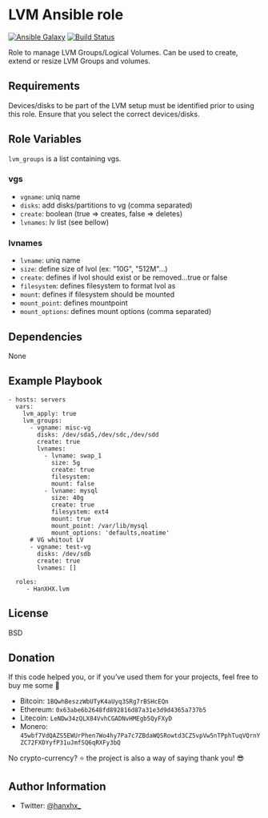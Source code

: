 LVM Ansible role
================

[![Ansible Galaxy](http://img.shields.io/badge/ansible--galaxy-HanXHX.lvm-blue.svg)](https://galaxy.ansible.com/HanXHX/lvm) [![Build Status](https://travis-ci.org/HanXHX/ansible-lvm.svg?branch=master)](https://travis-ci.org/HanXHX/ansible-lvm)

Role to manage LVM Groups/Logical Volumes. Can be used to create, extend or resize LVM Groups and volumes.

Requirements
------------

Devices/disks to be part of the LVM setup must be identified prior to using this role. Ensure that you select the correct devices/disks.

Role Variables
--------------

`lvm_groups` is a list containing vgs.

### vgs

- `vgname`: uniq name
- `disks`: add disks/partitions to vg (comma separated)
- `create`: boolean (true => creates, false => deletes)
- `lvnames`: lv list (see bellow)

### lvnames

- `lvname`: uniq name
- `size`: define size of lvol (ex: "10G", "512M"...)
- `create`: defines if lvol should exist or be removed...true or false
- `filesystem`: defines filesystem to format lvol as
- `mount`: defines if filesystem should be mounted
- `mount_point`: defines mountpoint
- `mount_options`: defines mount options (comma separated)

Dependencies
------------

None

Example Playbook
----------------

    - hosts: servers
      vars:
        lvm_apply: true
        lvm_groups:
          - vgname: misc-vg
            disks: /dev/sda5,/dev/sdc,/dev/sdd
            create: true
            lvnames:
              - lvname: swap_1
                size: 5g
                create: true
                filesystem:
                mount: false
              - lvname: mysql
                size: 40g
                create: true
                filesystem: ext4
                mount: true
                mount_point: /var/lib/mysql
                mount_options: 'defaults,noatime'
          # VG whitout LV
          - vgname: test-vg
            disks: /dev/sdb
            create: true
            lvnames: []

      roles:
         - HanXHX.lvm

License
-------

BSD

Donation
--------

If this code helped you, or if you’ve used them for your projects, feel free to buy me some :beers:

- Bitcoin: `1BQwhBeszzWbUTyK4aUyq3SRg7rBSHcEQn`
- Ethereum: `0x63abe6b2648fd892816d87a31e3d9d4365a737b5`
- Litecoin: `LeNDw34zQLX84VvhCGADNvHMEgb5QyFXyD`
- Monero: `45wbf7VdQAZS5EWUrPhen7Wo4hy7Pa7c7ZBdaWQSRowtd3CZ5vpVw5nTPphTuqVQrnYZC72FXDYyfP31uJmfSQ6qRXFy3bQ`

No crypto-currency? :star: the project is also a way of saying thank you! :sunglasses:

Author Information
------------------

- Twitter: [@hanxhx_](https://twitter.com/hanxhx_)
